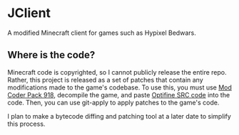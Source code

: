 # JClient

A modified Minecraft client for games such as Hypixel Bedwars.

## Where is the code?
Minecraft code is copyrighted, so I cannot publicly release the entire repo. Rather, this project is released as a set of patches that contain any modifications made to the game's codebase. To use this, you must use [Mod Coder Pack 918](http://www.modcoderpack.com/), decompile the game, and paste [Optifine SRC code](https://github.com/Hexeption/Optifine-SRC) into the code. Then, you can use git-apply to apply patches to the game's code.

I plan to make a bytecode diffing and patching tool at a later date to simplify this process.